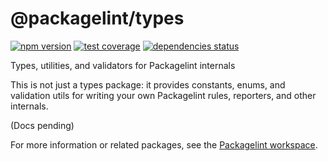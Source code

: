 # @packagelint/types

[![npm version](https://img.shields.io/npm/v/@packagelint/types.svg)](https://www.npmjs.com/package/@packagelint/types)
[![test coverage](https://coveralls.io/repos/github/spautz/packagelint/badge.svg?branch=x-cov-types)](https://coveralls.io/github/spautz/packagelint?branch=x-cov-types)
[![dependencies status](https://img.shields.io/librariesio/release/npm/@packagelint/types.svg)](https://libraries.io/github/spautz/packagelint)

Types, utilities, and validators for Packagelint internals

This is not just a types package: it provides constants, enums, and validation utils for writing your own Packagelint
rules, reporters, and other internals.

(Docs pending)

For more information or related packages, see the [Packagelint workspace](https://github.com/spautz/packagelint).
